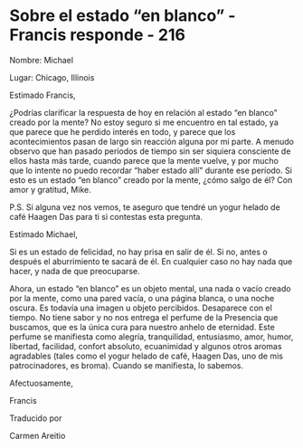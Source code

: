 # Sobre el estado “en blanco” - Francis responde - 216

Nombre: Michael

Lugar: Chicago, Illinois

Estimado Francis, 

&iquest;Podr&iacute;as clarificar la respuesta de hoy en relaci&oacute;n al estado &ldquo;en blanco&rdquo; creado por la mente? No estoy seguro si me encuentro en tal estado, ya que parece que he perdido inter&eacute;s en todo, y parece que los acontecimientos pasan de largo sin reacci&oacute;n alguna por mi parte. A menudo observo que han pasado per&iacute;odos de tiempo sin ser siquiera consciente de ellos hasta m&aacute;s tarde, cuando parece que la mente vuelve, y por mucho que lo intente no puedo recordar &ldquo;haber estado all&iacute;&rdquo; durante ese per&iacute;odo. Si esto es un estado &ldquo;en blanco&rdquo; creado por la mente, &iquest;c&oacute;mo salgo de &eacute;l? Con amor y gratitud, Mike.

P.S. Si alguna vez nos vemos, te aseguro que tendr&eacute; un yogur helado de caf&eacute; Haagen Das para ti si contestas esta pregunta.

Estimado Michael,

Si es un estado de felicidad, no hay prisa en salir de &eacute;l. Si no, antes o despu&eacute;s el aburrimiento te sacar&aacute; de &eacute;l. En cualquier caso no hay nada que hacer, y nada de que preocuparse.

Ahora, un estado &ldquo;en blanco&rdquo; es un objeto mental, una nada o vac&iacute;o creado por la mente, como una pared vac&iacute;a, o una p&aacute;gina blanca, o una noche oscura. Es todav&iacute;a una imagen u objeto percibidos. Desaparece con el tiempo. No tiene sabor y no nos entrega el perfume de la Presencia que buscamos, que es la &uacute;nica cura para nuestro anhelo de eternidad. Este perfume se manifiesta como alegr&iacute;a, tranquilidad, entusiasmo, amor, humor, libertad, facilidad, confort absoluto, ecuanimidad y algunos otros aromas agradables (tales como el yogur helado de caf&eacute;, Haagen Das, uno de mis patrocinadores, es broma). Cuando se manifiesta, lo sabemos.

Afectuosamente, 

Francis

Traducido por 

Carmen Areitio

